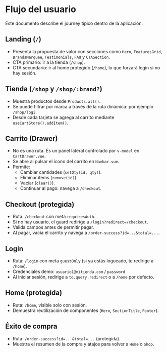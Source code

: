 # Flujo del usuario

Este documento describe el journey típico dentro de la aplicación.

## Landing (`/`)
- Presenta la propuesta de valor con secciones como `Hero`, `FeaturesGrid`, `BrandsMarquee`, `Testimonials`, `FAQ` y `CTASection`.
- CTA primario: ir a la tienda (`/shop`).
- CTA secundario: ir al home protegido (`/home`), lo que forzará login si no hay sesión.

## Tienda (`/shop` y `/shop/:brand?`)
- Muestra productos desde `Products.all()`.
- Se puede filtrar por marca a través de la ruta dinámica: por ejemplo `/shop/logi`.
- Desde cada tarjeta se agrega al carrito mediante `useCartStore().addItem()`.

## Carrito (Drawer)
- No es una ruta. Es un panel lateral controlado por `v-model` en `CartDrawer.vue`.
- Se abre al pulsar el ícono del carrito en `Navbar.vue`.
- Permite:
  - Cambiar cantidades (`setQty(id, qty)`).
  - Eliminar items (`remove(id)`).
  - Vaciar (`clear()`).
  - Continuar al pago: navega a `/checkout`.

## Checkout (protegida)
- Ruta: `/checkout` con meta `requiresAuth`.
- Si no hay usuario, el guard redirige a `/login?redirect=/checkout`.
- Valida campos antes de permitir pagar.
- Al pagar, vacía el carrito y navega a `/order-success?id=...&total=...`.

## Login
- Ruta: `/login` con meta `guestOnly` (si ya estás logueado, te redirige a `/home`).
- Credenciales demo: `usuario1@mitienda.com` / `password`.
- Al iniciar sesión, redirige a `to.query.redirect` o a `/home` por defecto.

## Home (protegida)
- Ruta: `/home`, visible solo con sesión.
- Demuestra reutilización de componentes (`Hero`, `SectionTitle`, `Footer`).

## Éxito de compra
- Ruta: `/order-success?id=...&total=...` (protegida).
- Muestra el resumen de la compra y atajos para volver a `Home` o `Shop`.
